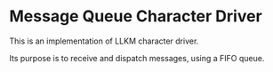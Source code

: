 # Message Queue Character Driver
This is an implementation of LLKM character driver.

Its purpose is to receive and dispatch messages, using a FIFO queue.

